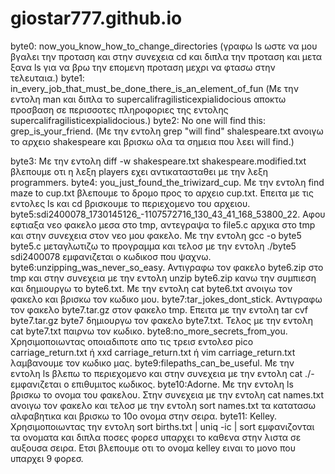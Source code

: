 # giostar777.github.io
 byte0: now_you_know_how_to_change_directories (γραφω ls ωστε να μου βγαλει την προταση και στην συνεχεια cd και διπλα την προταση και μετα ξανα ls για να βρω την επομενη προταση μεχρι να φτασω στην τελευταια.) byte1: in_every_job_that_must_be_done_there_is_an_element_of_fun (Με την εντολη man και διπλα το supercalifragilisticexpialidocious αποκτω προσβαση σε περισσοτες πληροφοριες της εντολης supercalifragilisticexpialidocious.) byte2: No one will find this: grep_is_your_friend. (Με την εντολη grep "will find" shalespeare.txt ανοιγω το αρχειο shakespeare και βρισκω ολα τα σημεια που λεει will find.)

byte3: Με την εντολη diff -w shakespeare.txt shakespeare.modified.txt βλεπουμε οτι η λεξη players εχει αντικατασταθει με την λεξη programmers. byte4: you_just_found_the_triwizard_cup. Με την εντολη find maze to cup.txt βλεπουμε το δρομο προς το αρχειο cup.txt. Επειτα με τις εντολες ls και cd βρισκουμε το περιεχομενο του αρχειου. byte5:sdi2400078_1730145126_-1107572716_130_43_41_168_53800_22. Αφου εφτιαξα νεο φακελο μεσα στο tmp, αντεγραψα το file5.c αρχικα στο tmp και στην συνεχεια στον νεο μου φακελο. Με την εντολη gcc -o byte5 byte5.c μεταγλωτιζω το προγραμμα και τελοσ με την εντολη ./byte5 sdi2400078 εμφανιζεται ο κωδικοσ που ψαχνω. byte6:unzipping_was_never_so_easy. Αντιγραφω τον φακελο byte6.zip στο tmp και στην συνεχεια με την εντολη unzip byte6.zip κανω την συμπιεση και δημιουργω το byte6.txt. Με την εντολη cat byte6.txt ανοιγω τον φακελο και βρισκω τον κωδικο μου. byte7:tar_jokes_dont_stick. Αντιγραφω τον φακελο byte7.tar.gz στον φακελο tmp. Επειτα με την εντολη tar cvf byte7.tar.gz byte7 δημιουργω τον φακελο byte7.txt. Τελος με την εντολη cat byte7.txt παιρνω τον κωδικο. byte8:no_more_secrets_from_you. Χρησιμοποιωντας οποιαδιποτε απο τις τρεισ εντολεσ pico carriage_return.txt ή xxd carriage_return.txt ή vim carriage_return.txt λαμβανουμε τον κωδικο μας. byte9:filepaths_can_be_useful. Με την εντολη ls βλεπω το περιεχομενο και στην συνεχεια με την εντολη cat ./- εμφανιζεται ο επιθυμιτος κωδικος. byte10:Adorne. Με την εντολη ls βρισκω το ονομα του φακελου. Στην συνεχεια με την εντολη cat names.txt ανοιγω τον φακελο και τελοσ με την εντολη sort names.txt τα κατατασω αλφαβητικα και βρισκω το 10ο ονομα στην σειρα. byte11: Kelley. Χρησιμοποιωντας την εντολη sort births.txt | uniq -ic | sort εμφανιζονται τα ονοματα και διπλα ποσες φορεσ υπαρχει το καθενα στην λιστα σε αυξουσα σειρα. Ετσι βλεπουμε οτι το ονομα kelley ειναι το μονο που υπαρχει 9 φορεσ.
